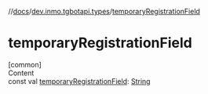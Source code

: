//[docs](../../index.md)/[dev.inmo.tgbotapi.types](index.md)/[temporaryRegistrationField](temporary-registration-field.md)



# temporaryRegistrationField  
[common]  
Content  
const val [temporaryRegistrationField](temporary-registration-field.md): [String](https://kotlinlang.org/api/latest/jvm/stdlib/kotlin/-string/index.html)  



